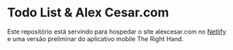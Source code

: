# Todo List & Alex Cesar.com

Este repositório está servindo para hospedar o site alexcesar.com no [Netlify](https://netlify.com) e uma versão preliminar do aplicativo mobile The Right Hand.
